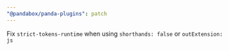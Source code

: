 ```yaml
---
"@pandabox/panda-plugins": patch
---
```


Fix `strict-tokens-runtime` when using `shorthands: false` or `outExtension: js`
